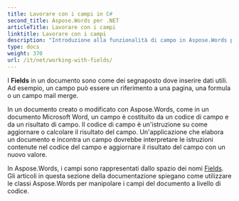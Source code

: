 ```yaml
---
title: Lavorare con i campi in C#
second_title: Aspose.Words per .NET
articleTitle: Lavorare con i campi
linktitle: Lavorare con i campi
description: "Introduzione alla funzionalità di campo in Aspose.Words per .NET."
type: docs
weight: 370
url: /it/net/working-with-fields/
---
```


I **Fields** in un documento sono come dei segnaposto dove inserire dati utili. Ad esempio, un campo può essere un riferimento a una pagina, una formula o un campo mail merge.

In un documento creato o modificato con Aspose.Words, come in un documento Microsoft Word, un campo è costituito da un codice di campo e da un risultato di campo. Il codice di campo è un'istruzione su come aggiornare o calcolare il risultato del campo. Un'applicazione che elabora un documento e incontra un campo dovrebbe interpretare le istruzioni contenute nel codice del campo e aggiornare il risultato del campo con un nuovo valore.

In Aspose.Words, i campi sono rappresentati dallo spazio dei nomi [Fields](https://reference.aspose.com/words/net/aspose.words.fields/). Gli articoli in questa sezione della documentazione spiegano come utilizzare le classi Aspose.Words per manipolare i campi del documento a livello di codice.